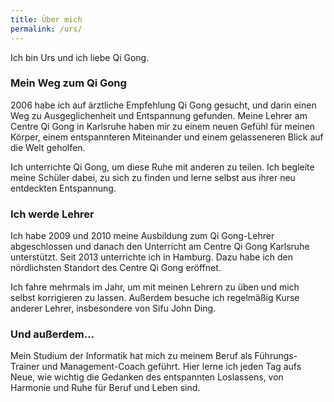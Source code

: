 ```yaml
---
title: Über mich
permalink: /urs/
---
```

Ich bin Urs und ich liebe Qi Gong.

### Mein Weg zum Qi Gong
2006 habe ich auf ärztliche Empfehlung Qi Gong gesucht, und darin einen Weg zu Ausgeglichenheit und Entspannung gefunden. Meine Lehrer am Centre Qi Gong in Karlsruhe haben mir zu einem neuen Gefühl für meinen Körper, einem entspannteren Miteinander und einem gelasseneren Blick auf die Welt geholfen.

Ich unterrichte Qi Gong, um diese Ruhe mit anderen zu teilen. Ich begleite meine Schüler dabei, zu sich zu finden und lerne selbst aus ihrer neu entdeckten Entspannung.

### Ich werde Lehrer
Ich habe 2009 und 2010 meine Ausbildung zum Qi Gong-Lehrer abgeschlossen und danach den Unterricht am Centre Qi Gong Karlsruhe unterstützt. Seit 2013 unterrichte ich in Hamburg. Dazu habe ich den nördlichsten Standort des Centre Qi Gong eröffnet.

Ich fahre mehrmals im Jahr, um mit meinen Lehrern zu üben und mich selbst korrigieren zu lassen. Außerdem besuche ich regelmäßig Kurse anderer Lehrer, insbesondere von Sifu John Ding.

### Und außerdem…
Mein Studium der Informatik hat mich zu meinem Beruf als Führungs-Trainer und Management-Coach geführt. Hier lerne ich jeden Tag aufs Neue, wie wichtig die Gedanken des entspannten Loslassens, von Harmonie und Ruhe für Beruf und Leben sind.